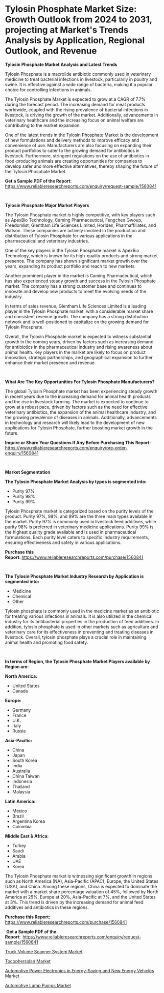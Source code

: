 <p><h1>Tylosin Phosphate Market Size: Growth Outlook from 2024 to 2031, projecting at Market's Trends Analysis by Application, Regional Outlook, and Revenue</h1></p><p><strong>Tylosin Phosphate Market Analysis and Latest Trends</strong></p>
<p><p>Tylosin Phosphate is a macrolide antibiotic commonly used in veterinary medicine to treat bacterial infections in livestock, particularly in poultry and swine. It is effective against a wide range of bacteria, making it a popular choice for controlling infections in animals.</p><p>The Tylosin Phosphate Market is expected to grow at a CAGR of 7.7% during the forecast period. The increasing demand for meat products worldwide, coupled with the rising prevalence of bacterial infections in livestock, is driving the growth of the market. Additionally, advancements in veterinary healthcare and the increasing focus on animal welfare are contributing to the market expansion.</p><p>One of the latest trends in the Tylosin Phosphate Market is the development of new formulations and delivery methods to improve efficacy and convenience of use. Manufacturers are also focusing on expanding their product portfolios to cater to the growing demand for antibiotics in livestock. Furthermore, stringent regulations on the use of antibiotics in food-producing animals are creating opportunities for companies to develop safer and more effective alternatives, thereby shaping the future of the Tylosin Phosphate Market.</p></p>
<p><strong>Get a Sample PDF of the Report:&nbsp;</strong> <a href="https://www.reliableresearchreports.com/enquiry/request-sample/1560841">https://www.reliableresearchreports.com/enquiry/request-sample/1560841</a></p>
<p>&nbsp;</p>
<p><strong>Tylosin Phosphate Major Market Players</strong></p>
<p><p>The Tylosin Phosphate market is highly competitive, with key players such as ApexBio Technology, Caming Pharmaceutical, Fengchen Gwoup, Freedomlist, Glentham Life Sciences Limited, Horlden, Pharmaffiliates, and Watson. These companies are actively involved in the production and distribution of Tylosin Phosphate for various applications in the pharmaceutical and veterinary industries.</p><p>One of the key players in the Tylosin Phosphate market is ApexBio Technology, which is known for its high-quality products and strong market presence. The company has shown significant market growth over the years, expanding its product portfolio and reach to new markets.</p><p>Another prominent player in the market is Caming Pharmaceutical, which has also experienced steady growth and success in the Tylosin Phosphate market. The company has a strong customer base and continues to innovate and develop new products to meet the evolving needs of the industry.</p><p>In terms of sales revenue, Glentham Life Sciences Limited is a leading player in the Tylosin Phosphate market, with a considerable market share and consistent revenue growth. The company has a strong distribution network and is well-positioned to capitalize on the growing demand for Tylosin Phosphate.</p><p>Overall, the Tylosin Phosphate market is expected to witness substantial growth in the coming years, driven by factors such as increasing demand for antibiotics in the pharmaceutical industry and rising awareness about animal health. Key players in the market are likely to focus on product innovation, strategic partnerships, and geographical expansion to further enhance their market presence and revenue.</p></p>
<p>&nbsp;</p>
<p><strong>What Are The Key Opportunities For Tylosin Phosphate Manufacturers?</strong></p>
<p><p>The global Tylosin Phosphate market has been experiencing steady growth in recent years due to the increasing demand for animal health products and the rise in livestock farming. The market is expected to continue to grow at a robust pace, driven by factors such as the need for effective veterinary antibiotics, the expansion of the animal healthcare industry, and the growing prevalence of diseases in animals. Additionally, advancements in technology and research will likely lead to the development of new applications for Tylosin Phosphate, further boosting market growth in the future.</p></p>
<p><strong>Inquire or Share Your Questions If Any Before Purchasing This Report:</strong> <a href="https://www.reliableresearchreports.com/enquiry/pre-order-enquiry/1560841">https://www.reliableresearchreports.com/enquiry/pre-order-enquiry/1560841</a></p>
<p>&nbsp;</p>
<p><strong>Market Segmentation</strong></p>
<p><strong>The Tylosin Phosphate Market Analysis by types is segmented into:</strong></p>
<p><ul><li>Purity 97%</li><li>Purity 98%</li><li>Purity 99%</li></ul></p>
<p><p>Tylosin Phosphate market is categorized based on the purity levels of the product. Purity 97%, 98%, and 99% are the three main types available in the market. Purity 97% is commonly used in livestock feed additives, while purity 98% is preferred in veterinary medicine applications. Purity 99% is the highest quality grade available and is used in pharmaceutical formulations. Each purity level caters to specific industry requirements, ensuring effectiveness and safety in various applications.</p></p>
<p><strong>Purchase this Report:&nbsp;</strong><a href="https://www.reliableresearchreports.com/purchase/1560841">https://www.reliableresearchreports.com/purchase/1560841</a></p>
<p>&nbsp;</p>
<p><strong>The Tylosin Phosphate Market Industry Research by Application is segmented into:</strong></p>
<p><ul><li>Medicine</li><li>Chemical</li><li>Other</li></ul></p>
<p><p>Tylosin phosphate is commonly used in the medicine market as an antibiotic for treating various infections in animals. It is also utilized in the chemical industry for its antibacterial properties in the production of feed additives. In addition, tylosin phosphate is used in other markets such as agriculture and veterinary care for its effectiveness in preventing and treating diseases in livestock. Overall, tylosin phosphate plays a crucial role in maintaining animal health and promoting food safety.</p></p>
<p>&nbsp;</p>
<p><strong>In terms of Region, the Tylosin Phosphate Market Players available by Region are:</strong></p>
<p>
    <p> <strong> North America: </strong>
        <ul>
            <li>United States</li>
            <li>Canada</li>
        </ul>
        </p> 
    <p> <strong> Europe: </strong>
        <ul>
            <li>Germany</li>
            <li>France</li>
            <li>U.K.</li>
            <li>Italy</li>
            <li>Russia</li>
        </ul>
        </p> 
    <p> <strong> Asia-Pacific: </strong>
        <ul>
            <li>China</li>
            <li>Japan</li>
            <li>South Korea</li>
            <li>India</li>
            <li>Australia</li>
            <li>China Taiwan</li>
            <li>Indonesia</li>
            <li>Thailand</li>
            <li>Malaysia</li>
        </ul>
        </p> 
    <p> <strong> Latin America: </strong>
        <ul>
            <li>Mexico</li>
            <li>Brazil</li>
            <li>Argentina Korea</li>
            <li>Colombia</li>
        </ul>
        </p> 
    <p> <strong> Middle East & Africa: </strong>
        <ul>
            <li>Turkey</li>
            <li>Saudi</li>
            <li>Arabia</li>
            <li>UAE</li>
            <li>Korea</li>
        </ul>
    </p>
    </p>
<p><p>The Tylosin Phosphate market is witnessing significant growth in regions such as North America (NA), Asia-Pacific (APAC), Europe, the United States (USA), and China. Among these regions, China is expected to dominate the market with a market share percentage valuation of 45%, followed by North America at 25%, Europe at 20%, Asia-Pacific at 7%, and the United States at 3%. This trend is driven by the increasing demand for animal feed additives and antibiotics in these regions.</p></p>
<p><strong>Purchase this Report: </strong><a href="https://www.reliableresearchreports.com/purchase/1560841">https://www.reliableresearchreports.com/purchase/1560841</a></p>
<p>&nbsp;<strong>Get a Sample PDF of the Report:&nbsp;&nbsp;</strong><a href="https://www.reliableresearchreports.com/enquiry/request-sample/1560841">https://www.reliableresearchreports.com/enquiry/request-sample/1560841</a></p>
<p><strong></strong></p>
<p><p><a href="https://lydian-appliance-61d.notion.site/Truck-Volume-Scanner-System-Market-Share-Market-New-Trends-Analysis-Report-By-Type-By-Application-d6497b7edf9f40c38dffcdb512eeef7a">Truck Volume Scanner System Market</a></p><p><a href="https://github.com/Sherrillcrooksxa8i18ucf2m/Market-Research-Report-List-1/blob/main/tocophersolan-market.md">Tocophersolan Market</a></p><p><a href="https://view.publitas.com/reportprime-1/automotive-power-electronics-in-energy-saving-and-new-energy-vehicles-market-a-comprehensive-report-of-its-market-share-growth-trends-2023-2030/">Automotive Power Electronics in Energy-Saving and New Energy Vehicles Market</a></p><p><a href="https://view.publitas.com/reportprime-1/automotive-lamp-pumps-market-size-share-trends-analysis-report-by-material-by-type-by-end-user-by-region-and-segment-forecasts-2023-2030/">Automotive Lamp Pumps Market</a></p></p>